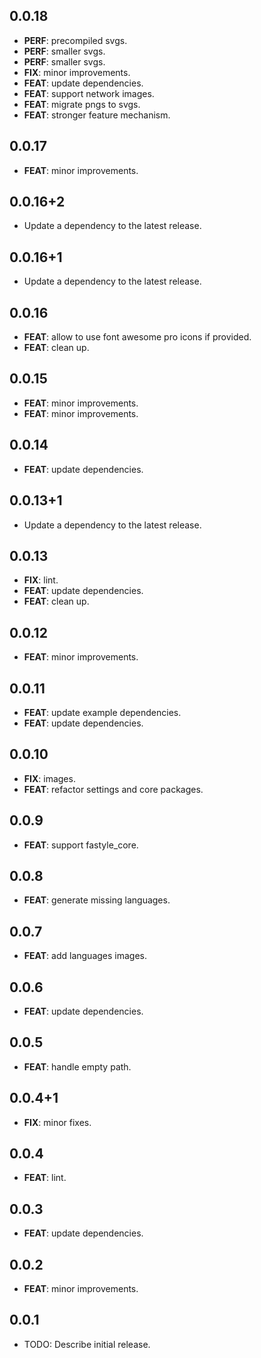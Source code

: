 ## 0.0.18

 - **PERF**: precompiled svgs.
 - **PERF**: smaller svgs.
 - **PERF**: smaller svgs.
 - **FIX**: minor improvements.
 - **FEAT**: update dependencies.
 - **FEAT**: support network images.
 - **FEAT**: migrate pngs to svgs.
 - **FEAT**: stronger feature mechanism.

## 0.0.17

 - **FEAT**: minor improvements.

## 0.0.16+2

 - Update a dependency to the latest release.

## 0.0.16+1

 - Update a dependency to the latest release.

## 0.0.16

 - **FEAT**: allow to use font awesome pro icons if provided.
 - **FEAT**: clean up.

## 0.0.15

 - **FEAT**: minor improvements.
 - **FEAT**: minor improvements.

## 0.0.14

 - **FEAT**: update dependencies.

## 0.0.13+1

 - Update a dependency to the latest release.

## 0.0.13

 - **FIX**: lint.
 - **FEAT**: update dependencies.
 - **FEAT**: clean up.

## 0.0.12

 - **FEAT**: minor improvements.

## 0.0.11

 - **FEAT**: update example dependencies.
 - **FEAT**: update dependencies.

## 0.0.10

 - **FIX**: images.
 - **FEAT**: refactor settings and core packages.

## 0.0.9

 - **FEAT**: support fastyle_core.

## 0.0.8

 - **FEAT**: generate missing languages.

## 0.0.7

 - **FEAT**: add languages images.

## 0.0.6

 - **FEAT**: update dependencies.

## 0.0.5

 - **FEAT**: handle empty path.

## 0.0.4+1

 - **FIX**: minor fixes.

## 0.0.4

 - **FEAT**: lint.

## 0.0.3

 - **FEAT**: update dependencies.

## 0.0.2

 - **FEAT**: minor improvements.

## 0.0.1

* TODO: Describe initial release.
